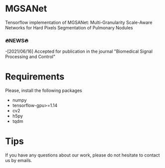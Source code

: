 




# MGSANet
Tensorflow implementation of MGSANet: Multi-Granularity Scale-Aware Networks for Hard Pixels Segmentation of Pulmonary Nodules

### 🔥NEWS🔥
-[2021/06/16] Accepted for publication in the journal "Biomedical Signal Processing and Control"

# Requirements
Please, install the following packages
* numpy
* tensorflow-gpu>=1.14
* cv2
* h5py
* tqdm

# Tips
If you have any questions about our work, please do not hesitate to contact us by emails.
